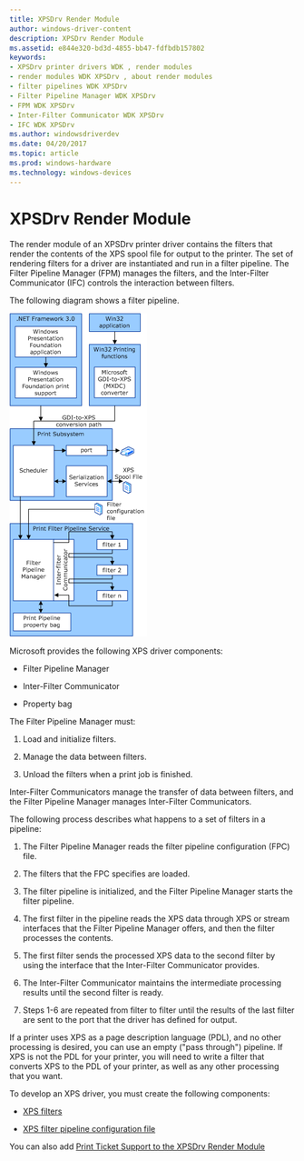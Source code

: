 ```yaml
---
title: XPSDrv Render Module
author: windows-driver-content
description: XPSDrv Render Module
ms.assetid: e844e320-bd3d-4855-bb47-fdfbdb157802
keywords:
- XPSDrv printer drivers WDK , render modules
- render modules WDK XPSDrv , about render modules
- filter pipelines WDK XPSDrv
- Filter Pipeline Manager WDK XPSDrv
- FPM WDK XPSDrv
- Inter-Filter Communicator WDK XPSDrv
- IFC WDK XPSDrv
ms.author: windowsdriverdev
ms.date: 04/20/2017
ms.topic: article
ms.prod: windows-hardware
ms.technology: windows-devices
---
```


# XPSDrv Render Module


The render module of an XPSDrv printer driver contains the filters that render the contents of the XPS spool file for output to the printer. The set of rendering filters for a driver are instantiated and run in a filter pipeline. The Filter Pipeline Manager (FPM) manages the filters, and the Inter-Filter Communicator (IFC) controls the interaction between filters.

The following diagram shows a filter pipeline.

![diagram illustrating a filter pipeline](images/xps-pipeline.png)

Microsoft provides the following XPS driver components:

-   Filter Pipeline Manager

-   Inter-Filter Communicator

-   Property bag

The Filter Pipeline Manager must:

1.  Load and initialize filters.

2.  Manage the data between filters.

3.  Unload the filters when a print job is finished.

Inter-Filter Communicators manage the transfer of data between filters, and the Filter Pipeline Manager manages Inter-Filter Communicators.

The following process describes what happens to a set of filters in a pipeline:

1.  The Filter Pipeline Manager reads the filter pipeline configuration (FPC) file.

2.  The filters that the FPC specifies are loaded.

3.  The filter pipeline is initialized, and the Filter Pipeline Manager starts the filter pipeline.

4.  The first filter in the pipeline reads the XPS data through XPS or stream interfaces that the Filter Pipeline Manager offers, and then the filter processes the contents.

5.  The first filter sends the processed XPS data to the second filter by using the interface that the Inter-Filter Communicator provides.

6.  The Inter-Filter Communicator maintains the intermediate processing results until the second filter is ready.

7.  Steps 1-6 are repeated from filter to filter until the results of the last filter are sent to the port that the driver has defined for output.

If a printer uses XPS as a page description language (PDL), and no other processing is desired, you can use an empty ("pass through") pipeline. If XPS is not the PDL for your printer, you will need to write a filter that converts XPS to the PDL of your printer, as well as any other processing that you want.

To develop an XPS driver, you must create the following components:

-   [XPS filters](xps-filters.md)

-   [XPS filter pipeline configuration file](filter-pipeline-configuration-file.md)

You can also add [Print Ticket Support to the XPSDrv Render Module](print-ticket-support-in-the-xpsdrv-render-module.md)

 

 




